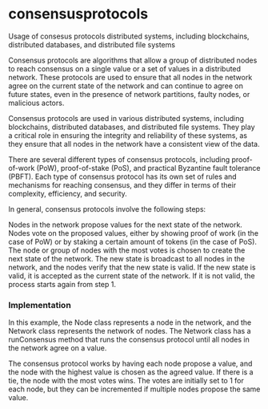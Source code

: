 # consensusprotocols
Usage of consesus protocols  distributed systems, including blockchains, distributed databases, and distributed file systems

Consensus protocols are algorithms that allow a group of distributed nodes to reach consensus on a single value or a set of values in a distributed network. These protocols are used to ensure that all nodes in the network agree on the current state of the network and can continue to agree on future states, even in the presence of network partitions, faulty nodes, or malicious actors.

Consensus protocols are used in various distributed systems, including blockchains, distributed databases, and distributed file systems. They play a critical role in ensuring the integrity and reliability of these systems, as they ensure that all nodes in the network have a consistent view of the data.

There are several different types of consensus protocols, including proof-of-work (PoW), proof-of-stake (PoS), and practical Byzantine fault tolerance (PBFT). Each type of consensus protocol has its own set of rules and mechanisms for reaching consensus, and they differ in terms of their complexity, efficiency, and security.

In general, consensus protocols involve the following steps:

Nodes in the network propose values for the next state of the network.
Nodes vote on the proposed values, either by showing proof of work (in the case of PoW) or by staking a certain amount of tokens (in the case of PoS).
The node or group of nodes with the most votes is chosen to create the next state of the network.
The new state is broadcast to all nodes in the network, and the nodes verify that the new state is valid.
If the new state is valid, it is accepted as the current state of the network. If it is not valid, the process starts again from step 1.

### Implementation

In this example, the Node class represents a node in the network, and the Network class represents the network of nodes. The Network class has a runConsensus method that runs the consensus protocol until all nodes in the network agree on a value.

The consensus protocol works by having each node propose a value, and the node with the highest value is chosen as the agreed value. If there is a tie, the node with the most votes wins. The votes are initially set to 1 for each node, but they can be incremented if multiple nodes propose the same value.
